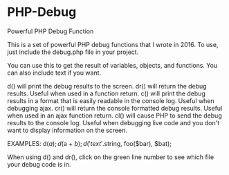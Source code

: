 # PHP-Debug
Powerful PHP Debug Function

This is a set of powerful PHP debug functions that I wrote in 2016.
To use, just include the debug.php file in your project.

You can use this to get the result of variables, objects, and functions.  You can also include text if you want.

d() will print the debug results to the screen.
dr() will return the debug results.  Useful when used in a function return.
c() will print the debug results in a format that is easily readable in the console log.  Useful when debugging ajax.
cr() will return the console formatted debug results.  Useful when used in an ajax function return.
cl() will cause PHP to send the debug results to the console log.  Useful when debugging live code and you don't want to display information on the screen.

EXAMPLES:
d($a);
d($a + $b);
d('text'.$string, foo($bar), $bat);

When using d() and dr(), click on the green line number to see which file your debug code is in.
